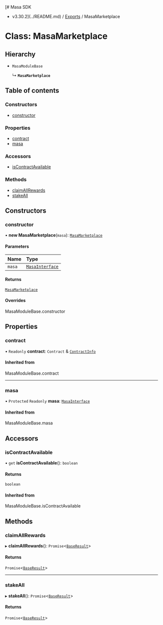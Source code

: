 [# Masa SDK
 - v3.30.2](../README.md) / [Exports](../modules.md) / MasaMarketplace

# Class: MasaMarketplace

## Hierarchy

- `MasaModuleBase`

  ↳ **`MasaMarketplace`**

## Table of contents

### Constructors

- [constructor](MasaMarketplace.md#constructor)

### Properties

- [contract](MasaMarketplace.md#contract)
- [masa](MasaMarketplace.md#masa)

### Accessors

- [isContractAvailable](MasaMarketplace.md#iscontractavailable)

### Methods

- [claimAllRewards](MasaMarketplace.md#claimallrewards)
- [stakeAll](MasaMarketplace.md#stakeall)

## Constructors

### constructor

• **new MasaMarketplace**(`masa`): [`MasaMarketplace`](MasaMarketplace.md)

#### Parameters

| Name | Type |
| :------ | :------ |
| `masa` | [`MasaInterface`](../interfaces/MasaInterface.md) |

#### Returns

[`MasaMarketplace`](MasaMarketplace.md)

#### Overrides

MasaModuleBase.constructor

## Properties

### contract

• `Readonly` **contract**: `Contract` & [`ContractInfo`](../interfaces/ContractInfo.md)

#### Inherited from

MasaModuleBase.contract

___

### masa

• `Protected` `Readonly` **masa**: [`MasaInterface`](../interfaces/MasaInterface.md)

#### Inherited from

MasaModuleBase.masa

## Accessors

### isContractAvailable

• `get` **isContractAvailable**(): `boolean`

#### Returns

`boolean`

#### Inherited from

MasaModuleBase.isContractAvailable

## Methods

### claimAllRewards

▸ **claimAllRewards**(): `Promise`\<[`BaseResult`](../interfaces/BaseResult.md)\>

#### Returns

`Promise`\<[`BaseResult`](../interfaces/BaseResult.md)\>

___

### stakeAll

▸ **stakeAll**(): `Promise`\<[`BaseResult`](../interfaces/BaseResult.md)\>

#### Returns

`Promise`\<[`BaseResult`](../interfaces/BaseResult.md)\>
